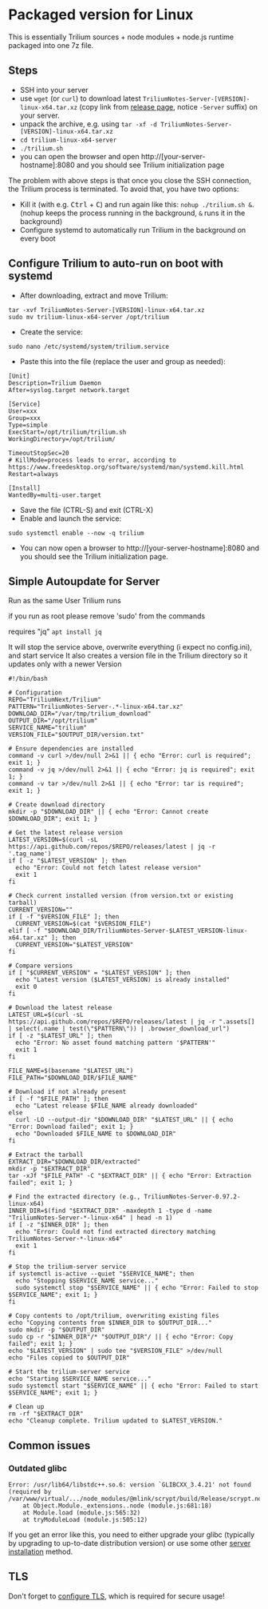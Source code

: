 # Packaged version for Linux
This is essentially Trilium sources + node modules + node.js runtime packaged into one 7z file.

## Steps

*   SSH into your server
*   use `wget` (or `curl`) to download latest `TriliumNotes-Server-[VERSION]-linux-x64.tar.xz` (copy link from [release page](https://github.com/TriliumNext/Trilium/releases), notice `-Server` suffix) on your server.
*   unpack the archive, e.g. using `tar -xf -d TriliumNotes-Server-[VERSION]-linux-x64.tar.xz`
*   `cd trilium-linux-x64-server`
*   `./trilium.sh`
*   you can open the browser and open http://\[your-server-hostname\]:8080 and you should see Trilium initialization page

The problem with above steps is that once you close the SSH connection, the Trilium process is terminated. To avoid that, you have two options:

*   Kill it (with e.g. <kbd>Ctrl</kbd> + <kbd>C</kbd>) and run again like this: `nohup ./trilium.sh &`. (nohup keeps the process running in the background, `&` runs it in the background)
*   Configure systemd to automatically run Trilium in the background on every boot

## Configure Trilium to auto-run on boot with systemd

*   After downloading, extract and move Trilium:

```
tar -xvf TriliumNotes-Server-[VERSION]-linux-x64.tar.xz
sudo mv trilium-linux-x64-server /opt/trilium
```

*   Create the service:

```
sudo nano /etc/systemd/system/trilium.service
```

*   Paste this into the file (replace the user and group as needed):

```
[Unit]
Description=Trilium Daemon
After=syslog.target network.target

[Service]
User=xxx
Group=xxx
Type=simple
ExecStart=/opt/trilium/trilium.sh
WorkingDirectory=/opt/trilium/

TimeoutStopSec=20
# KillMode=process leads to error, according to https://www.freedesktop.org/software/systemd/man/systemd.kill.html
Restart=always

[Install]
WantedBy=multi-user.target
```

*   Save the file (CTRL-S) and exit (CTRL-X)
*   Enable and launch the service:

```
sudo systemctl enable --now -q trilium
```

*   You can now open a browser to http://\[your-server-hostname\]:8080 and you should see the Trilium initialization page.

## Simple Autoupdate for Server

Run as the same User Trilium runs

if you run as root please remove 'sudo' from the commands

requires "jq" `apt install jq`

It will stop the service above, overwrite everything (i expect no config.ini), and start service It also creates a version file in the Trilium directory so it updates only with a newer Version

```
#!/bin/bash

# Configuration
REPO="TriliumNext/Trilium"
PATTERN="TriliumNotes-Server-.*-linux-x64.tar.xz"
DOWNLOAD_DIR="/var/tmp/trilium_download"
OUTPUT_DIR="/opt/trilium"
SERVICE_NAME="trilium"
VERSION_FILE="$OUTPUT_DIR/version.txt"

# Ensure dependencies are installed
command -v curl >/dev/null 2>&1 || { echo "Error: curl is required"; exit 1; }
command -v jq >/dev/null 2>&1 || { echo "Error: jq is required"; exit 1; }
command -v tar >/dev/null 2>&1 || { echo "Error: tar is required"; exit 1; }

# Create download directory
mkdir -p "$DOWNLOAD_DIR" || { echo "Error: Cannot create $DOWNLOAD_DIR"; exit 1; }

# Get the latest release version
LATEST_VERSION=$(curl -sL https://api.github.com/repos/$REPO/releases/latest | jq -r '.tag_name')
if [ -z "$LATEST_VERSION" ]; then
  echo "Error: Could not fetch latest release version"
  exit 1
fi

# Check current installed version (from version.txt or existing tarball)
CURRENT_VERSION=""
if [ -f "$VERSION_FILE" ]; then
  CURRENT_VERSION=$(cat "$VERSION_FILE")
elif [ -f "$DOWNLOAD_DIR/TriliumNotes-Server-$LATEST_VERSION-linux-x64.tar.xz" ]; then
  CURRENT_VERSION="$LATEST_VERSION"
fi

# Compare versions
if [ "$CURRENT_VERSION" = "$LATEST_VERSION" ]; then
  echo "Latest version ($LATEST_VERSION) is already installed"
  exit 0
fi

# Download the latest release
LATEST_URL=$(curl -sL https://api.github.com/repos/$REPO/releases/latest | jq -r ".assets[] | select(.name | test(\"$PATTERN\")) | .browser_download_url")
if [ -z "$LATEST_URL" ]; then
  echo "Error: No asset found matching pattern '$PATTERN'"
  exit 1
fi

FILE_NAME=$(basename "$LATEST_URL")
FILE_PATH="$DOWNLOAD_DIR/$FILE_NAME"

# Download if not already present
if [ -f "$FILE_PATH" ]; then
  echo "Latest release $FILE_NAME already downloaded"
else
  curl -LO --output-dir "$DOWNLOAD_DIR" "$LATEST_URL" || { echo "Error: Download failed"; exit 1; }
  echo "Downloaded $FILE_NAME to $DOWNLOAD_DIR"
fi

# Extract the tarball
EXTRACT_DIR="$DOWNLOAD_DIR/extracted"
mkdir -p "$EXTRACT_DIR"
tar -xJf "$FILE_PATH" -C "$EXTRACT_DIR" || { echo "Error: Extraction failed"; exit 1; }

# Find the extracted directory (e.g., TriliumNotes-Server-0.97.2-linux-x64)
INNER_DIR=$(find "$EXTRACT_DIR" -maxdepth 1 -type d -name "TriliumNotes-Server-*-linux-x64" | head -n 1)
if [ -z "$INNER_DIR" ]; then
  echo "Error: Could not find extracted directory matching TriliumNotes-Server-*-linux-x64"
  exit 1
fi

# Stop the trilium-server service
if systemctl is-active --quiet "$SERVICE_NAME"; then
  echo "Stopping $SERVICE_NAME service..."
  sudo systemctl stop "$SERVICE_NAME" || { echo "Error: Failed to stop $SERVICE_NAME"; exit 1; }
fi

# Copy contents to /opt/trilium, overwriting existing files
echo "Copying contents from $INNER_DIR to $OUTPUT_DIR..."
sudo mkdir -p "$OUTPUT_DIR"
sudo cp -r "$INNER_DIR"/* "$OUTPUT_DIR"/ || { echo "Error: Copy failed"; exit 1; }
echo "$LATEST_VERSION" | sudo tee "$VERSION_FILE" >/dev/null
echo "Files copied to $OUTPUT_DIR"

# Start the trilium-server service
echo "Starting $SERVICE_NAME service..."
sudo systemctl start "$SERVICE_NAME" || { echo "Error: Failed to start $SERVICE_NAME"; exit 1; }

# Clean up
rm -rf "$EXTRACT_DIR"
echo "Cleanup complete. Trilium updated to $LATEST_VERSION."
```

## Common issues

### Outdated glibc

```
Error: /usr/lib64/libstdc++.so.6: version `GLIBCXX_3.4.21' not found (required by /var/www/virtual/.../node_modules/@mlink/scrypt/build/Release/scrypt.node)
    at Object.Module._extensions..node (module.js:681:18)
    at Module.load (module.js:565:32)
    at tryModuleLoad (module.js:505:12)
```

If you get an error like this, you need to either upgrade your glibc (typically by upgrading to up-to-date distribution version) or use some other [server installation](../../Server%20Installation.md) method.

## TLS

Don't forget to [configure TLS](../HTTPS%20\(TLS\).md), which is required for secure usage!